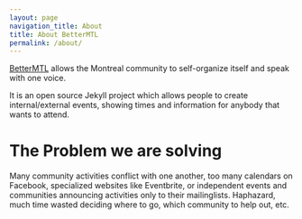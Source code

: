 ```yaml
---
layout: page
navigation_title: About
title: About BetterMTL
permalink: /about/
---
```


[BetterMTL](http://bettermtl.github.io) allows the Montreal community to self-organize itself and speak with one voice.

It is an open source Jekyll project which allows people to create internal/external events, showing times and information for anybody that wants to attend.

# The Problem we are solving
Many community activities conflict with one another, too many calendars on Facebook, specialized websites like Eventbrite, or independent events and communities announcing activities only to their mailinglists. Haphazard, much time wasted deciding where to go, which community to help out, etc.
